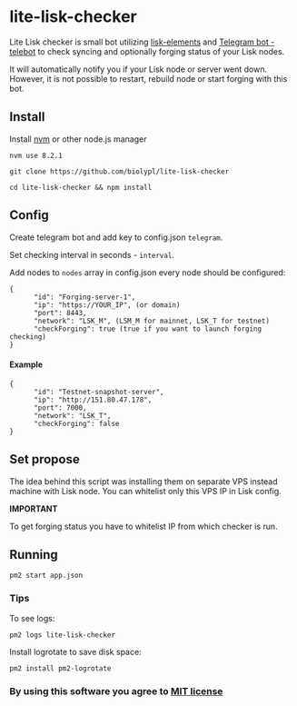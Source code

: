 # lite-lisk-checker
Lite Lisk checker is small bot utilizing [lisk-elements](https://github.com/LiskHQ/lisk-elements) and [Telegram bot - telebot](https://github.com/mullwar/telebot) to check syncing and optionally forging status of your Lisk nodes.

It will automatically notify you if your Lisk node or server went down. However, it is not possible to restart, rebuild node or start forging with this bot.  
## Install
Install [nvm](https://github.com/creationix/nvm) or other node.js manager

```
nvm use 8.2.1

git clone https://github.com/biolypl/lite-lisk-checker
 
cd​ lite-lisk-checker && npm install
```

## Config
Create telegram bot and add key to config.json `telegram`.

Set checking interval in seconds - `interval`.

Add nodes to `nodes` array in config.json every node should be configured:
```
{
      "id": "Forging-server-1",
      "ip": "https://YOUR_IP", (or domain)
      "port": 8443,
      "network": "LSK_M", (LSM_M for mainnet, LSK_T for testnet)
      "checkForging": true (true if you want to launch forging checking)
}
```

#### Example
```
{
      "id": "Testnet-snapshot-server",
      "ip": "http://151.80.47.178", 
      "port": 7000,
      "network": "LSK_T", 
      "checkForging": false
}
```

## Set propose
The idea behind this script was installing them on separate VPS instead machine with Lisk node. You can whitelist only this VPS IP in Lisk config.

<strong>IMPORTANT</strong>

To get forging status you have to whitelist IP from which checker is run.   

## Running
```
pm2 start app.json
```
### Tips
To see logs:
```
pm2 logs lite-lisk-checker
```
Install logrotate to save disk space:
```
pm2 install pm2-logrotate
```
### By using this software you agree to [MIT license](https://github.com/biolypl/lite-lisk-checker/blob/master/LICENSE) 